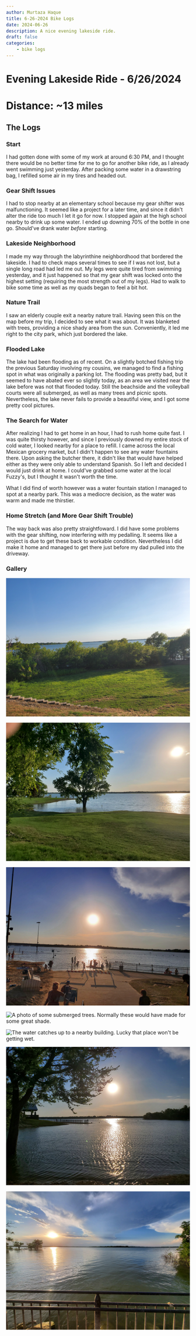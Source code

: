 ```yaml
---
author: Murtaza Haque
title: 6-26-2024 Bike Logs
date: 2024-06-26
description: A nice evening lakeside ride.
draft: false
categories: 
    - bike logs
---
```


# Evening Lakeside Ride - 6/26/2024 
# **Distance: ~13 miles**

## The Logs

### Start
I had gotten done with some of my work at around 6:30 PM, and I thought there would be no better time for me to go for another bike ride, as I already went swimming just yesterday. After packing some water in a drawstring bag, I refilled some air in my tires and headed out.

### Gear Shift Issues
I had to stop nearby at an elementary school because my gear shifter was malfunctioning. It seemed like a project for a later time, and since it didn't alter the ride too much I let it go for now. I stopped again at the high school nearby to drink up some water. I ended up downing 70% of the bottle in one go. Should've drank water *before* starting.

### Lakeside Neighborhood
I made my way through the labyrinthine neighbordhood that bordered the lakeside. I had to check maps several times to see if I was not lost, but a single long road had led me out. My legs were quite tired from swimming yesterday, and it just happened so that my gear shift was locked onto the highest setting (requiring the most strength out of my legs). Had to walk to bike some time as well as my quads began to feel a bit hot. 

### Nature Trail
I saw an elderly couple exit a nearby nature trail. Having seen this on the map before my trip, I decided to see what it was about. It was blanketed with trees, providing a nice shady area from the sun. Conveniently, it led me right to the city park, which just bordered the lake. 

### Flooded Lake
The lake had been flooding as of recent. On a slightly botched fishing trip the previous Saturday involving my cousins, we managed to find a fishing spot in what was originally a parking lot. The flooding was pretty bad, but it seemed to have abated ever so slightly today, as an area we visited near the lake before was not that flooded today. Still the beachside and the volleyball courts were all submerged, as well as many trees and picnic spots. Nevertheless, the lake never fails to provide a beautiful view, and I got some pretty cool pictures.

### The Search for Water
After realizing I had to get home in an hour, I had to rush home quite fast. I was quite thirsty however, and since I previously downed my entire stock of cold water, I looked nearby for a place to refill. I came across the local Mexican grocery market, but I didn't happen to see any water fountains there. Upon asking the butcher there, it didn't like that would have helped either as they were only able to understand Spanish. So I left and decided I would just drink at home. I could've grabbed some water at the local Fuzzy's, but I thought it wasn't worth the time.

What I did find of worth however was a water fountain station I managed to spot at a nearby park. This was a mediocre decision, as the water was warm and made me thirstier. 

### Home Stretch (and More Gear Shift Trouble)
The way back was also pretty straightfoward. I did have some problems with the gear shifting, now interfering with my pedalling. It seems like a project is due to get these back to workable condition. Nevertheless I did make it home and managed to get there just before my dad pulled into the driveway.

### Gallery

![A picture I took from inside the neighborhood.](NeighborhoodLakeview.jpg)

![A view of the overflowing lake. That tree is knee-deep.](OverflowingLake.jpg)

![Photo of the beach without the beach, and the volleyball courts. Volleyball in the water *does* sound fun!](SubmergedBeach.jpg)

![A photo of some submerged trees. Normally these would have made for some great shade.](SubmergedTrees.jpg)

![The water catches up to a nearby building. Lucky that place won't be getting wet.](CloseWaters.jpg)

![A nice, bankside view of the flooded lake. The sun is soon to set.](BanksideView.jpg)

![A final view of the lake from the sidewalk, as well as some more submerged trees. The water touches the sidewalk!](SidewalkLakeview.jpg)